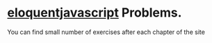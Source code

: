 # [eloquentjavascript](http://eloquentjavascript.net/) Problems.

You can find small number of exercises after each chapter of the site